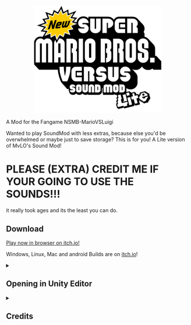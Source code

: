 <a href="https://arianlust.github.io/">
  <p align="center">
    <img src="https://raw.githubusercontent.com/ArianLust/NSMB-MarioVsLuigi-SoundMod/Lite-SoundMod/Assets/Sprites/UI/Menu/NSMBVSSoundModLite.png?raw=true" alt="NSMB-MarioVsLuigiSoundMod Logo" width="350px">
  </p>
</a>

A Mod for the Fangame NSMB-MarioVSLuigi

Wanted to play SoundMod with less extras, because else you'd be overwhelmed or maybe just to save storage? This is for you! A Lite version of MvLO's Sound Mod!

# PLEASE (EXTRA) CREDIT ME IF YOUR GOING TO USE THE SOUNDS!!!
it really took ages and its the least you can do.


## Download

[Play now in browser on itch.io!](https://arianlust.itch.io/nsmbmvlsm)

Windows, Linux, Mac and android Builds are on [itch.io](https://arianlust.itch.io/nsmbmvlsm)!

<details>
  <summary><h2>Opening in Unity Editor</h2></summary>

1. Install Unity 2022.1.12f1 (or newer) via Unity Hub (Installs > Install Editor > Scroll to bottom, if you do not see the version of your choice here, switch to the "Archive" tab and open the "download archive" link)
2. Download and install [git](https://git-scm.com/downloads). Do NOT use the .zip download, as it will cause errors within Unity.
3. Open Command Prompt (Windows) or Terminal (MacOS / Linux)
4. Navigate to the folder you want the source code to be in using `cd <path>`. For example, `cd %USERPROFILE%\Documents` will save it in My Documents.
5. Clone the repository by running `git clone https://github.com/ArianLust/NSMB-MarioVSLuigi-SoundMod.git` in the Command Prompt / Terminal
  - Optionally, [fork the repository](https://github.com/ArianLust/NSMB-MarioVSLuigi-SoundMod/fork)
6. Open the project in Unity Hub (gray "Open" button in top right)
7. Change the Unity Editor to use your computer's platform in File > Build Settings
8. Create a build using "Build and Run" inside File > Build Settings, or Ctrl+B

</details>
<details>
  <summary><h2>Credits</h2></summary>
  
  ## Mod Creator:
  * [Lust](https://github.com/ArianLust)
  
  ### Contributors:
  * [Moddimation](https://github.com/Moddimation)
  * [BluCor](https://github.com/BluCorDev)
  * [Frosty Cake](https://github.com/xFrostyCake123)
  * [Windows10V](https://github.com/Windows10V1)
  * [vic](https://github.com/vlcoo)
  
</details>
  
  
  
